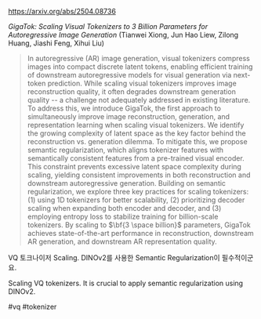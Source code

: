 https://arxiv.org/abs/2504.08736

*GigaTok: Scaling Visual Tokenizers to 3 Billion Parameters for Autoregressive Image Generation* (Tianwei Xiong, Jun Hao Liew, Zilong Huang, Jiashi Feng, Xihui Liu)

> In autoregressive (AR) image generation, visual tokenizers compress images into compact discrete latent tokens, enabling efficient training of downstream autoregressive models for visual generation via next-token prediction. While scaling visual tokenizers improves image reconstruction quality, it often degrades downstream generation quality -- a challenge not adequately addressed in existing literature. To address this, we introduce GigaTok, the first approach to simultaneously improve image reconstruction, generation, and representation learning when scaling visual tokenizers. We identify the growing complexity of latent space as the key factor behind the reconstruction vs. generation dilemma. To mitigate this, we propose semantic regularization, which aligns tokenizer features with semantically consistent features from a pre-trained visual encoder. This constraint prevents excessive latent space complexity during scaling, yielding consistent improvements in both reconstruction and downstream autoregressive generation. Building on semantic regularization, we explore three key practices for scaling tokenizers:(1) using 1D tokenizers for better scalability, (2) prioritizing decoder scaling when expanding both encoder and decoder, and (3) employing entropy loss to stabilize training for billion-scale tokenizers. By scaling to $\bf{3 \space billion}$ parameters, GigaTok achieves state-of-the-art performance in reconstruction, downstream AR generation, and downstream AR representation quality.

VQ 토크나이저 Scaling. DINOv2를 사용한 Semantic Regularization이 필수적이군요.

<english>
Scaling VQ tokenizers. It is crucial to apply semantic regularization using DINOv2.
</english>

#vq #tokenizer 